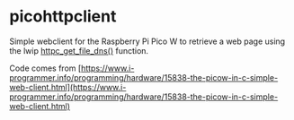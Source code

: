 # picohttpclient

Simple webclient for the Raspberry Pi Pico W to retrieve a web page using the lwip [httpc_get_file_dns()](https://www.nongnu.org/lwip/2_1_x/group__httpc.html#gabd4ef2259885a93090733235cc0fa8d6) function.

Code comes from [https://www.i-programmer.info/programming/hardware/15838-the-picow-in-c-simple-web-client.html](https://www.i-programmer.info/programming/hardware/15838-the-picow-in-c-simple-web-client.html)
